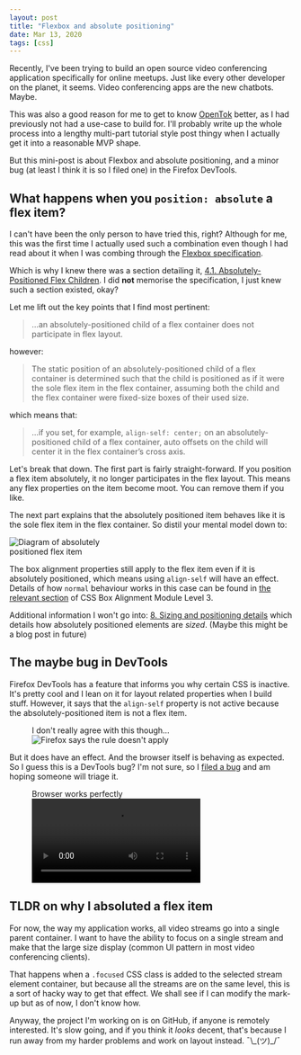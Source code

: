 ```yaml
---
layout: post
title: "Flexbox and absolute positioning"
date: Mar 13, 2020
tags: [css]
---
```

Recently, I've been trying to build an open source video conferencing application specifically for online meetups. Just like every other developer on the planet, it seems. Video conferencing apps are the new chatbots. Maybe.

This was also a good reason for me to get to know [OpenTok](https://tokbox.com/developer/guides/basics/) better, as I had previously not had a use-case to build for. I'll probably write up the whole process into a lengthy multi-part tutorial style post thingy when I actually get it into a reasonable MVP shape.

But this mini-post is about Flexbox and absolute positioning, and a minor bug (at least I think it is so I filed one) in the Firefox DevTools.

## What happens when you `position: absolute` a flex item?

I can't have been the only person to have tried this, right? Although for me, this was the first time I actually used such a combination even though I had read about it when I was combing through the [Flexbox specification](https://www.w3.org/TR/css-flexbox-1/).

Which is why I knew there was a section detailing it, [4.1. Absolutely-Positioned Flex Children](https://www.w3.org/TR/css-flexbox-1/#abspos-items). I did **not** memorise the specification, I just knew such a section existed, okay?

Let me lift out the key points that I find most pertinent:

> …an absolutely-positioned child of a flex container does not participate in flex layout.

however:

> The static position of an absolutely-positioned child of a flex container is determined such that the child is positioned as if it were the sole flex item in the flex container, assuming both the child and the flex container were fixed-size boxes of their used size.

which means that:

> …if you set, for example, `align-self: center;` on an absolutely-positioned child of a flex container, auto offsets on the child will center it in the flex container’s cross axis. 

Let's break that down. The first part is fairly straight-forward. If you position a flex item absolutely, it no longer participates in the flex layout. This means any flex properties on the item become moot. You can remove them if you like.

The next part explains that the absolutely positioned item behaves like it is the sole flex item in the flex container. So distil your mental model down to:

<img style="max-width:15em" src="{{ site.url }}/assets/images/posts/flexbox-absolute/mental-model.svg" alt="Diagram of absolutely positioned flex item">

The box alignment properties still apply to the flex item even if it is absolutely positioned, which means using `align-self` will have an effect. Details of how `normal` behaviour works in this case can be found in [the relevant section](https://www.w3.org/TR/css-align-3/#propdef-align-self) of CSS Box Alignment Module Level 3.

Additional information I won't go into: [8. Sizing and positioning details](https://www.w3.org/TR/css-position-3/#size-and-position-details) which details how absolutely positioned elements are *sized*. (Maybe this might be a blog post in future)

## The maybe bug in DevTools

Firefox DevTools has a feature that informs you why certain CSS is inactive. It's pretty cool and I lean on it for layout related properties when I build stuff. However, it says that the `align-self` property is not active because the absolutely-positioned item is not a flex item.

<figure>
    <figcaption>I don't really agree with this though…</figcaption>
    <img srcset="{{ site.url }}/assets/images/posts/flexbox-absolute/inactive-480.jpg 480w, {{ site.url }}/assets/images/posts/flexbox-absolute/inactive-640.jpg 640w, {{ site.url }}/assets/images/posts/flexbox-absolute/inactive-960.jpg 960w, {{ site.url }}/assets/images/posts/flexbox-absolute/inactive-1280.jpg 1280w" sizes="(max-width: 400px) 100vw, (max-width: 960px) 75vw, 640px" src="{{ site.url }}/assets/images/posts/flexbox-absolute/inactive-640.jpg" alt="Firefox says the rule doesn't apply">
</figure>

But it does have an effect. And the browser itself is behaving as expected. So I guess this is a DevTools bug? I'm not sure, so I [filed a bug](https://bugzilla.mozilla.org/show_bug.cgi?id=1622176) and am hoping someone will triage it.

<figure>
    <figcaption>Browser works perfectly</figcaption>
    <video src="{{ site.url }}/assets/videos/abs-flex.mp4" controls loop autoplay></video>
</figure>

## TLDR on why I absoluted a flex item

For now, the way my application works, all video streams go into a single parent container. I want to have the ability to focus on a single stream and make that the large size display (common UI pattern in most video conferencing clients).

That happens when a `.focused` CSS class is added to the selected stream element container, but because all the streams are on the same level, this is a sort of hacky way to get that effect. We shall see if I can modify the mark-up but as of now, I don't know how.

Anyway, the project I'm working on is on GitHub, if anyone is remotely interested. It's slow going, and if you think it *looks* decent, that's because I run away from my harder problems and work on layout instead. <span class="kaomoji">¯\\\_(ツ)_/¯</span>
